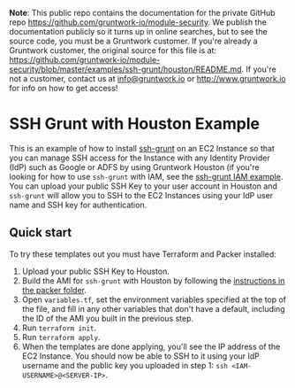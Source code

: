**Note**: This public repo contains the documentation for the private GitHub repo <https://github.com/gruntwork-io/module-security>.
We publish the documentation publicly so it turns up in online searches, but to see the source code, you must be a Gruntwork customer.
If you're already a Gruntwork customer, the original source for this file is at: <https://github.com/gruntwork-io/module-security/blob/master/examples/ssh-grunt/houston/README.md>.
If you're not a customer, contact us at <info@gruntwork.io> or <http://www.gruntwork.io> for info on how to get access!

# SSH Grunt with Houston Example

This is an example of how to install [ssh-grunt](/modules/ssh-grunt) on an EC2 Instance so that you can manage SSH
access for the Instance with any Identity Provider (IdP) such as Google or ADFS by using Gruntwork Houston (if you're
looking for how to use `ssh-grunt` with IAM, see the [ssh-grunt IAM example](/examples/ssh-grunt/iam). You can
upload your public SSH Key to your user account in Houston and `ssh-grunt` will allow you to SSH to the EC2 Instances
using your IdP user name and SSH key for authentication.




## Quick start

To try these templates out you must have Terraform and Packer installed:

1. Upload your public SSH Key to Houston.
1. Build the AMI for `ssh-grunt` with Houston by following the
   [instructions in the packer folder](/examples/ssh-grunt/packer).
1. Open `variables.tf`, set the environment variables specified at the top of the file, and fill in any other variables that
   don't have a default, including the ID of the AMI you built in the previous step.
1. Run `terraform init`.
1. Run `terraform apply`.
1. When the templates are done applying, you'll see the IP address of the EC2 Instance. You should now be able to SSH
   to it using your IdP username and the public key you uploaded in step 1: `ssh <IAM-USERNAME>@<SERVER-IP>`.
